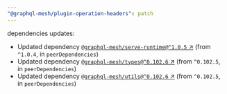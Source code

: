 ```yaml
---
"@graphql-mesh/plugin-operation-headers": patch
---
```

dependencies updates:
  - Updated dependency [`@graphql-mesh/serve-runtime@^1.0.5` ↗︎](https://www.npmjs.com/package/@graphql-mesh/serve-runtime/v/1.0.5) (from `^1.0.4`, in `peerDependencies`)
  - Updated dependency [`@graphql-mesh/types@^0.102.6` ↗︎](https://www.npmjs.com/package/@graphql-mesh/types/v/0.102.6) (from `^0.102.5`, in `peerDependencies`)
  - Updated dependency [`@graphql-mesh/utils@^0.102.6` ↗︎](https://www.npmjs.com/package/@graphql-mesh/utils/v/0.102.6) (from `^0.102.5`, in `peerDependencies`)
